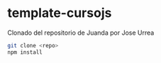 # template-cursojs

Clonado del repositorio de Juanda por Jose Urrea
```bash
git clone <repo>
npm install
```  
